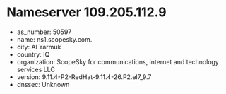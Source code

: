 # Nameserver 109.205.112.9

* as_number: 50597
* name: ns1.scopesky.com.
* city: Al Yarmuk
* country: IQ
* organization: ScopeSky for communications, internet and technology services LLC
* version: 9.11.4-P2-RedHat-9.11.4-26.P2.el7_9.7
* dnssec: Unknown
